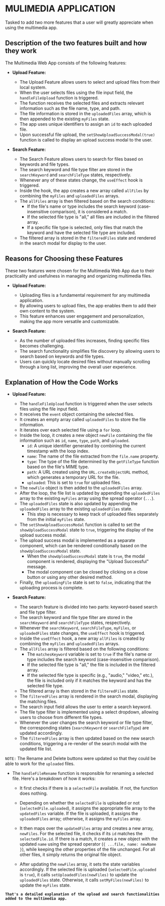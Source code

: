 # MULIMEDIA APPLICATION
Tasked to add two more features that a user will greatly appreciate when using the multimedia app.

## **Description of the two features built and how they work**

The Multimedia Web App consists of the following features:

- **Upload Feature:**
   - The Upload Feature allows users to select and upload files from their local system.
   - When the user selects files using the file input field, the `handleFileUpload` function is triggered.
   - The function receives the selected files and extracts relevant information such as the file name, type, and path.
   - The file information is stored in the `uploadedFiles` array, which is then appended to the existing `myFiles` state.
   - The app uses unique identifiers to assign an `id` to each uploaded file.
   - Upon successful file upload, the `setShowUploadSuccessModal(true)` function is called to display an upload success modal to the user.

- **Search Feature:**
   - The Search Feature allows users to search for files based on keywords and file types.
   - The search keyword and file type filter are stored in the `searchKeyword` and `searchFileType` states, respectively.
   - Whenever any of these states change, the `useEffect` hook is triggered.
   - Inside the hook, the app creates a new array called `allFiles` by combining the `myFiles` and `uploadedFiles` arrays.
   - The `allFiles` array is then filtered based on the search conditions:
     - If the file's name or type includes the search keyword (case-insensitive comparison), it is considered a match.
     - If the selected file type is "all," all files are included in the filtered array.
     - If a specific file type is selected, only files that match the keyword and have the selected file type are included.
   - The filtered array is stored in the `filteredFiles` state and rendered in the search modal for display to the user.

## **Reasons for Choosing these Features**

These two features were chosen for the Multimedia Web App due to their practicality and usefulness in managing and organizing multimedia files.

- **Upload Feature:**
   - Uploading files is a fundamental requirement for any multimedia application.
   - By allowing users to upload files, the app enables them to add their own content to the system.
   - This feature enhances user engagement and personalization, making the app more versatile and customizable.

- **Search Feature:**
   - As the number of uploaded files increases, finding specific files becomes challenging.
   - The search functionality simplifies file discovery by allowing users to search based on keywords and file types.
   - Users can quickly locate desired files without manually scrolling through a long list, improving the overall user experience.

## **Explanation of How the Code Works**

- **Upload Feature:**
   - The `handleFileUpload` function is triggered when the user selects files using the file input field.
   - It receives the `event` object containing the selected files.
   - It creates an empty array called `uploadedFiles` to store the file information.
   - It iterates over each selected file using a `for` loop.
   - Inside the loop, it creates a new object `newFile` containing the file information such as `id`, `name`, `type`, `path`, and `uploaded`.
      - `id`: A unique identifier generated by combining the current timestamp with the loop index.
      - `name`: The name of the file extracted from the `file.name` property.
      - `type`: The type of the file determined by the `getFileType` function based on the file's MIME type.
      - `path`: A URL created using the `URL.createObjectURL` method, which generates a temporary URL for the file.
      - `uploaded`: This is set to `true` for uploaded files.
   - The `newFile` object is then added to the `uploadedFiles` array.
   - After the loop, the file list is updated by appending the `uploadedFiles` array to the existing `myFiles` array using the spread operator (`...`).
   - The `uploadedFiles` state is also updated by appending the `uploadedFiles` array to the existing `uploadedFiles` state.
      - This step is necessary to keep track of uploaded files separately from the initial `myFiles` state.
   - The `setShowUploadSuccessModal` function is called to set the `showUploadSuccessModal` state to `true`, triggering the display of the upload success modal.
   - The upload success modal is implemented as a separate component, which can be rendered conditionally based on the `showUploadSuccessModal` state.
      - When the `showUploadSuccessModal` state is `true`, the modal component is rendered, displaying the "Upload Successful" message.
      - The modal component can be closed by clicking on a close button or using any other desired method.
   - Finally, the `uploadingFile` state is set to `false`, indicating that the uploading process is complete.


- **Search Feature:**
   - The search feature is divided into two parts: keyword-based search and file type filter.
   - The search keyword and file type filter are stored in the `searchKeyword` and `searchFileType` states, respectively.
   - Whenever the `searchKeyword`, `searchFileType`, `myFiles`, or `uploadedFiles` state changes, the `useEffect` hook is triggered.
   - Inside the `useEffect` hook, a new array `allFiles` is created by combining the `myFiles` and `uploadedFiles` arrays.
   - The `allFiles` array is filtered based on the following conditions:
      - The `matchesKeyword` variable is set to `true` if the file's name or type includes the search keyword (case-insensitive comparison).
      - If the selected file type is "all," the file is included in the filtered array.
      - If the selected file type is specific (e.g., "audio," "video," etc.), the file is included only if it matches the keyword and has the selected file type.
   - The filtered array is then stored in the `filteredFiles` state.
   - The `filteredFiles` array is rendered in the search modal, displaying the matching files.
   - The search input field allows the user to enter a search keyword.
   - The file type filter is implemented using a select dropdown, allowing users to choose from different file types.
   - Whenever the user changes the search keyword or file type filter, the corresponding states (`searchKeyword` or `searchFileType`) are updated accordingly.
   - The `filteredFiles` array is then updated based on the new search conditions, triggering a re-render of the search modal with the updated file list.

`NOTE:` The Rename and Delete buttons were updated so that they could be able to work for the `uploaded` files.
   - The `handleFileRename` function is responsible for renaming a selected file. Here's a breakdown of how it works:
      - It first checks if there is a `selectedFile` available. If not, the function does nothing.
      
      - Depending on whether the `selectedFile` is uploaded or not (`selectedFile.uploaded`), it assigns the appropriate file array to the `updatedFiles` variable. If the file is uploaded, it assigns the `uploadedFiles` array; otherwise, it assigns the `myFiles` array.
      
      - It then maps over the `updatedFiles` array and creates a new array, `newFiles`. For the selected file, it checks if its `id` matches the `selectedFile.id`. If there is a match, it creates a new object with the updated `name` using the spread operator (`{ ...file, name: newName }`), while keeping the other properties of the file unchanged. For all other files, it simply returns the original file object.
      
      - After updating the `newFiles` array, it sets the state variables accordingly. If the selected file is uploaded (`selectedFile.uploaded` is `true`), it calls `setUploadedFiles(newFiles)` to update the `uploadedFiles` state. Otherwise, it calls `setMyFiles(newFiles)` to update the `myFiles` state.
   

**`That's a detailed explanation of the upload and search functionalities added to the multimedia app.`**
